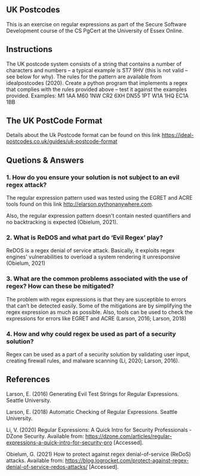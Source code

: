 ## UK Postcodes

This is an exercise on regular expressions as part of the Secure Software Development course of the CS PgCert at the University of Essex Online. 

## Instructions

The UK postcode system consists of a string that contains a number of characters and numbers – a typical example is ST7 9HV (this is not valid – see below for why). The rules for the pattern are available from idealpostcodes (2020).
Create a python program that implements a regex that complies with the rules provided above – test it against the examples provided.
Examples:
M1 1AA
M60 1NW
CR2 6XH
DN55 1PT
W1A 1HQ
EC1A 1BB

## The UK PostCode Format

Details about the Uk Postcode format can be found on this link https://ideal-postcodes.co.uk/guides/uk-postcode-format

## Quetions & Answers

### 1. How do you ensure your solution is not subject to an evil regex attack?

The regular expression pattern used was tested using the EGRET and ACRE tools found on this link
http://elarson.pythonanywhere.com.

Also, the regular expression pattern doesn't contain nested quantifiers and no backtracking is expected (Obielum, 2021).


### 2. What is ReDOS and what part do ‘Evil Regex’ play?

ReDOS is a regex denial of service attack. Basically, it exploits regex engines' vulnerabilities to overload a system rendering it unresponsive (Obielum, 2021)

### 3. What are the common problems associated with the use of regex? How can these be mitigated?

The problem with regex expressions is that they are susceptible to errors that can’t be detected easily. Some of the mitigations are by simplifying the regex expression as much as possible. Also, tools can be used to check the expressions for errors like EGRET and ACRE (Larson, 2016; Larson, 2018)

### 4. How and why could regex be used as part of a security solution?

Regex can be used as a part of a security solution by validating user input, creating firewall rules, and malware scanning (Li, 2020; Larson, 2016).

## References

Larson, E. (2016) Generating Evil Test Strings for Regular Expressions. Seattle University.

Larson, E. (2018) Automatic Checking of Regular Expressions. Seattle University.

Li, V. (2020) Regular Expressions: A Quick Intro for Security Professionals - DZone Security. 
Available from: https://dzone.com/articles/regular-expressions-a-quick-intro-for-security-pro [Accessed].

Obielum, G. (2021) How to protect against regex denial-of-service (ReDoS) attacks. Available from: https://blog.logrocket.com/protect-against-regex-denial-of-service-redos-attacks/ [Accessed].




